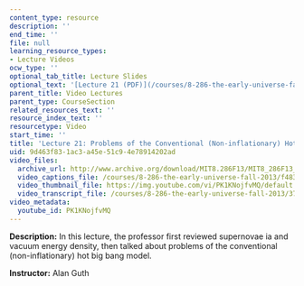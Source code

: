 ```yaml
---
content_type: resource
description: ''
end_time: ''
file: null
learning_resource_types:
- Lecture Videos
ocw_type: ''
optional_tab_title: Lecture Slides
optional_text: '[Lecture 21 (PDF)](/courses/8-286-the-early-universe-fall-2013/resources/mit8_286f13_lec21)'
parent_title: Video Lectures
parent_type: CourseSection
related_resources_text: ''
resource_index_text: ''
resourcetype: Video
start_time: ''
title: 'Lecture 21: Problems of the Conventional (Non-inflationary) Hot Big Bang Model'
uid: 9d463f83-1ac3-a45e-51c9-4e78914202ad
video_files:
  archive_url: http://www.archive.org/download/MIT8.286F13/MIT8_286F13_lec21_300k.mp4
  video_captions_file: /courses/8-286-the-early-universe-fall-2013/f483b1416dfc5d28aad1044b067b3438_PK1KNojfvMQ.vtt
  video_thumbnail_file: https://img.youtube.com/vi/PK1KNojfvMQ/default.jpg
  video_transcript_file: /courses/8-286-the-early-universe-fall-2013/3747051d1048b4df855d7574a3a8360c_PK1KNojfvMQ.pdf
video_metadata:
  youtube_id: PK1KNojfvMQ
---
```


**Description:** In this lecture, the professor first reviewed supernovae ia and vacuum energy density, then talked about problems of the conventional (non-inflationary) hot big bang model.

**Instructor:** Alan Guth